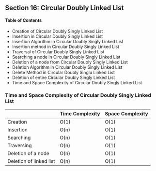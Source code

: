 ## Section 16: Circular Doubly Linked List

#### Table of Contents
- Creation of Circular Doubly Singly Linked List
- Insertion in Circular Doubly Singly Linked List
- Insertion Algorithm in Circular Doubly Singly Linked List
- Insertion method in Circular Doubly Singly Linked List
- Traversal of Circular Doubly Singly Linked List
- Searching a node in Circular Doubly Singly Linked List
- Deletion of a node from Circular Doubly Singly Linked List
- Deletion Algorithm in Circular Doubly Singly Linked List
- Delete Method in Circular Doubly Singlu Linked List
- Deletion of entire Circular Doubly Singly Linked List
- Time and Space Complexity of Circular Doubly Singly Linked List


### Time and Space Complexity of Circular Doubly Singly Linked List
|                         | Time Complexity  | Space Complexity |
|-------------------------|------------------|------------------|
| Creation                | O(1)             | O(1)             |
| Insertion               | O(n)             | O(1)             |
| Searching               | O(n)             | O(1)             |
| Traversing              | O(n)             | O(1)             |
| Deletion of a node      | O(n)             | O(1)             |
| Deletion of linked list | O(n)             | O(1)             |